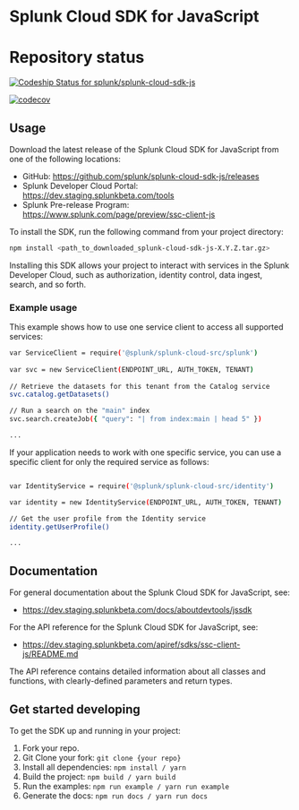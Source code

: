 # Splunk Cloud SDK for JavaScript

# Repository status
[![Codeship Status for splunk/splunk-cloud-sdk-js](https://app.codeship.com/projects/efc247e0-15d9-0136-51cc-4ecad654e338/status?branch=develop)](https://app.codeship.com/projects/283657)

[![codecov](https://codecov.io/gh/splunk/splunk-cloud-sdk-js/branch/develop/graph/badge.svg?token=R5kexVYymt)](https://codecov.io/gh/splunk/splunk-cloud-sdk-js)

## Usage

Download the latest release of the Splunk Cloud SDK for JavaScript from one of the following locations: 
- GitHub: https://github.com/splunk/splunk-cloud-sdk-js/releases
- Splunk Developer Cloud Portal: https://dev.staging.splunkbeta.com/tools
- Splunk Pre-release Program: https://www.splunk.com/page/preview/ssc-client-js

To install the SDK, run the following command from your project directory:
```sh
npm install <path_to_downloaded_splunk-cloud-sdk-js-X.Y.Z.tar.gz>
```
Installing this SDK allows your project to interact with services in the Splunk Developer Cloud, such as authorization, identity control, data ingest, search, and so forth.

### Example usage

This example shows how to use one service client to access all supported services:

```sh
var ServiceClient = require('@splunk/splunk-cloud-src/splunk')
 
var svc = new ServiceClient(ENDPOINT_URL, AUTH_TOKEN, TENANT)
 
// Retrieve the datasets for this tenant from the Catalog service
svc.catalog.getDatasets()

// Run a search on the "main" index
svc.search.createJob({ "query": "| from index:main | head 5" })

...

```

If your application needs to work with one specific service, you can use a specific client for only the required service as follows: 

```sh

var IdentityService = require('@splunk/splunk-cloud-src/identity')

var identity = new IdentityService(ENDPOINT_URL, AUTH_TOKEN, TENANT)

// Get the user profile from the Identity service
identity.getUserProfile()

...

```

## Documentation
For general documentation about the Splunk Cloud SDK for JavaScript, see:
- https://dev.staging.splunkbeta.com/docs/aboutdevtools/jssdk

For the API reference for the Splunk Cloud SDK for JavaScript, see:
- https://dev.staging.splunkbeta.com/apiref/sdks/ssc-client-js/README.md

The API reference contains detailed information about all classes and functions, with clearly-defined parameters and return types.
    
## Get started developing
To get the SDK up and running in your project: 
1. Fork your repo.
2. Git Clone your fork: `git clone {your repo}`
3. Install all dependencies: `npm install / yarn`
4. Build the project: `npm build / yarn build`
5. Run the examples: `npm run example / yarn run example`
6. Generate the docs: `npm run docs / yarn run docs`

